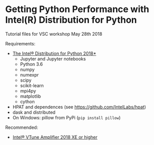 # Getting Python Performance with Intel(R) Distribution for Python
Tutorial files for VSC workshop May 28th 2018

Requirements:
- [The Intel® Distribution for Python 2018\*](https://software.intel.com/en-us/distribution-for-python)
  - Jupyter and Jupyter notebooks
  - Python 3.6
  - numpy
  - numexpr
  - scipy
  - scikit-learn
  - mpi4py
  - matplotlib
  - cython
- HPAT and dependences (see https://github.com/IntelLabs/hpat)
- dask and distributed
- On Windows: pillow from PyPi (```pip install pillow```)
  
Recommended:
- [Intel® VTune Amplifier 2018 XE or higher](https://software.intel.com/en-us/intel-vtune-amplifier-xe/)
